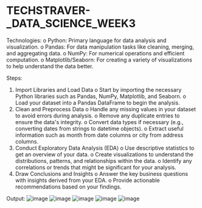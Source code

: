 # TECHSTRAVER-_DATA_SCIENCE_WEEK3

Technologies:
o Python: Primary language for data analysis and visualization. 
o Pandas: For data manipulation tasks like cleaning, merging, and aggregating data. 
o NumPy: For numerical operations and efficient computation. 
o Matplotlib/Seaborn: For creating a variety of visualizations to help understand the data better.

Steps: 
1. Import Libraries and Load Data 
   o Start by importing the necessary Python libraries such as Pandas, NumPy, Matplotlib, and Seaborn. 
   o Load your dataset into a Pandas DataFrame to begin the analysis. 
2. Clean and Preprocess Data 
   o Handle any missing values in your dataset to avoid errors during analysis. 
   o Remove any duplicate entries to ensure the data's integrity. 
   o Convert data types if necessary (e.g., converting dates from strings to datetime objects). 
   o Extract useful information such as month from date columns or city from address columns. 
3. Conduct Exploratory Data Analysis (EDA) 
   o Use descriptive statistics to get an overview of your data. 
   o Create visualizations to understand the distributions, patterns, and relationships within the data. 
   o Identify any correlations or trends that might be significant for your analysis. 
4. Draw Conclusions and Insights 
   o Answer the key business questions with insights derived from your EDA. 
   o Provide actionable recommendations based on your findings.

Output:
![image](https://github.com/user-attachments/assets/e5aa2af6-8b82-42cf-a176-23c105b18b59)
![image](https://github.com/user-attachments/assets/29e381de-b23f-464f-92c1-9f86396ed586)
![image](https://github.com/user-attachments/assets/1fc7767a-5820-487e-9790-dde4719b5df4)
![image](https://github.com/user-attachments/assets/efc46cd6-a252-4340-a572-e618f1278c1f)
![image](https://github.com/user-attachments/assets/2465a73e-60ce-4a37-8969-8800c762c529)





